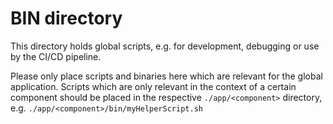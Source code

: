 # BIN directory

This directory holds global scripts, e.g. for development, debugging or use by
the CI/CD pipeline. 

Please only place scripts and binaries here which are relevant for the global
application. Scripts which are only relevant in the context of a certain
component should be placed in the respective `./app/<component>` directory, e.g.
`./app/<component>/bin/myHelperScript.sh`
